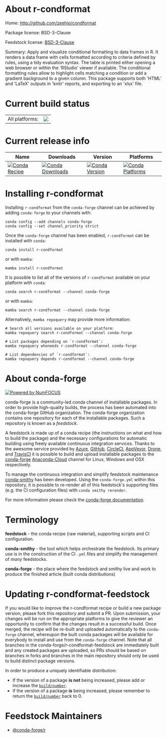 About r-condformat
==================

Home: http://github.com/zeehio/condformat

Package license: BSD-3-Clause

Feedstock license: [BSD-3-Clause](https://github.com/conda-forge/r-condformat-feedstock/blob/main/LICENSE.txt)

Summary: Apply and visualize conditional formatting to data frames in R. It renders a data frame with cells formatted according to criteria defined by rules, using a tidy evaluation syntax. The table is printed either opening a web browser or within the 'RStudio' viewer if available. The conditional formatting rules allow to highlight cells matching a condition or add a gradient background to a given column. This package supports both 'HTML' and 'LaTeX' outputs in 'knitr' reports, and exporting to an 'xlsx' file.

Current build status
====================


<table><tr><td>All platforms:</td>
    <td>
      <a href="https://dev.azure.com/conda-forge/feedstock-builds/_build/latest?definitionId=11150&branchName=main">
        <img src="https://dev.azure.com/conda-forge/feedstock-builds/_apis/build/status/r-condformat-feedstock?branchName=main">
      </a>
    </td>
  </tr>
</table>

Current release info
====================

| Name | Downloads | Version | Platforms |
| --- | --- | --- | --- |
| [![Conda Recipe](https://img.shields.io/badge/recipe-r--condformat-green.svg)](https://anaconda.org/conda-forge/r-condformat) | [![Conda Downloads](https://img.shields.io/conda/dn/conda-forge/r-condformat.svg)](https://anaconda.org/conda-forge/r-condformat) | [![Conda Version](https://img.shields.io/conda/vn/conda-forge/r-condformat.svg)](https://anaconda.org/conda-forge/r-condformat) | [![Conda Platforms](https://img.shields.io/conda/pn/conda-forge/r-condformat.svg)](https://anaconda.org/conda-forge/r-condformat) |

Installing r-condformat
=======================

Installing `r-condformat` from the `conda-forge` channel can be achieved by adding `conda-forge` to your channels with:

```
conda config --add channels conda-forge
conda config --set channel_priority strict
```

Once the `conda-forge` channel has been enabled, `r-condformat` can be installed with `conda`:

```
conda install r-condformat
```

or with `mamba`:

```
mamba install r-condformat
```

It is possible to list all of the versions of `r-condformat` available on your platform with `conda`:

```
conda search r-condformat --channel conda-forge
```

or with `mamba`:

```
mamba search r-condformat --channel conda-forge
```

Alternatively, `mamba repoquery` may provide more information:

```
# Search all versions available on your platform:
mamba repoquery search r-condformat --channel conda-forge

# List packages depending on `r-condformat`:
mamba repoquery whoneeds r-condformat --channel conda-forge

# List dependencies of `r-condformat`:
mamba repoquery depends r-condformat --channel conda-forge
```


About conda-forge
=================

[![Powered by
NumFOCUS](https://img.shields.io/badge/powered%20by-NumFOCUS-orange.svg?style=flat&colorA=E1523D&colorB=007D8A)](https://numfocus.org)

conda-forge is a community-led conda channel of installable packages.
In order to provide high-quality builds, the process has been automated into the
conda-forge GitHub organization. The conda-forge organization contains one repository
for each of the installable packages. Such a repository is known as a *feedstock*.

A feedstock is made up of a conda recipe (the instructions on what and how to build
the package) and the necessary configurations for automatic building using freely
available continuous integration services. Thanks to the awesome service provided by
[Azure](https://azure.microsoft.com/en-us/services/devops/), [GitHub](https://github.com/),
[CircleCI](https://circleci.com/), [AppVeyor](https://www.appveyor.com/),
[Drone](https://cloud.drone.io/welcome), and [TravisCI](https://travis-ci.com/)
it is possible to build and upload installable packages to the
[conda-forge](https://anaconda.org/conda-forge) [Anaconda-Cloud](https://anaconda.org/)
channel for Linux, Windows and OSX respectively.

To manage the continuous integration and simplify feedstock maintenance
[conda-smithy](https://github.com/conda-forge/conda-smithy) has been developed.
Using the ``conda-forge.yml`` within this repository, it is possible to re-render all of
this feedstock's supporting files (e.g. the CI configuration files) with ``conda smithy rerender``.

For more information please check the [conda-forge documentation](https://conda-forge.org/docs/).

Terminology
===========

**feedstock** - the conda recipe (raw material), supporting scripts and CI configuration.

**conda-smithy** - the tool which helps orchestrate the feedstock.
                   Its primary use is in the construction of the CI ``.yml`` files
                   and simplify the management of *many* feedstocks.

**conda-forge** - the place where the feedstock and smithy live and work to
                  produce the finished article (built conda distributions)


Updating r-condformat-feedstock
===============================

If you would like to improve the r-condformat recipe or build a new
package version, please fork this repository and submit a PR. Upon submission,
your changes will be run on the appropriate platforms to give the reviewer an
opportunity to confirm that the changes result in a successful build. Once
merged, the recipe will be re-built and uploaded automatically to the
`conda-forge` channel, whereupon the built conda packages will be available for
everybody to install and use from the `conda-forge` channel.
Note that all branches in the conda-forge/r-condformat-feedstock are
immediately built and any created packages are uploaded, so PRs should be based
on branches in forks and branches in the main repository should only be used to
build distinct package versions.

In order to produce a uniquely identifiable distribution:
 * If the version of a package **is not** being increased, please add or increase
   the [``build/number``](https://docs.conda.io/projects/conda-build/en/latest/resources/define-metadata.html#build-number-and-string).
 * If the version of a package **is** being increased, please remember to return
   the [``build/number``](https://docs.conda.io/projects/conda-build/en/latest/resources/define-metadata.html#build-number-and-string)
   back to 0.

Feedstock Maintainers
=====================

* [@conda-forge/r](https://github.com/conda-forge/r/)

